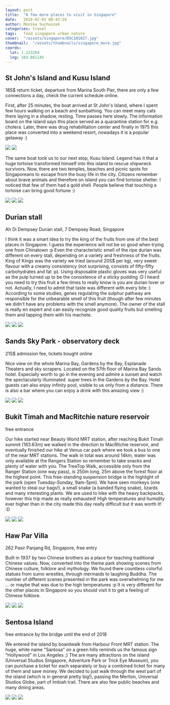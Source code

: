 ```yaml
---
layout: post
title:  "A few more places to visit in Singapore"
date:   2018-02-02 08:43:59
author: Monika Suchoszek
categories: travel
tags:	food singapore urban nature 
cover:  "/assets/Singapore/DSC101027.jpg"
thumbnail:  "/assets/thumbnails/singapore_more.jpg"
coords:
  lat: 1.223204 
  lng: 103.861145
---
```



## St John's Island and Kusu Island

18S$ return ticket, departure from Marina South Pier, there are only a few connections a day, check 
the current schedule online.

First, after 25 minutes, the boat arrived at St John's Island, where I spent few hours walking on a beach 
and sunbathing. You can meet many cats there laying in a shadow, resting. Time passes here slowly. The 
information board on the island says this place served as a quarantine station for e.g. cholera. Later, 
there was drug rehabilitation center and finally in 1975 this place was converted into a weekend resort, 
nowadays it is a popular getaway :)

<img src="/assets/Singapore/DSC101027.jpg" />
<img src="/assets/Singapore/DSC101033.jpg" />

The same boat took us to our next stop, Kusu Island. Legend has it that a huge tortoise transformed 
himself into this island to rescue shipwreck survivors. Now, there are two temples, beaches and picnic 
spots for Singaporeans to escape from the busy life in the city. Citizens remember about brave animals 
and therefore on island you can find tortoise shelter. I noticed that few of them had a gold shell. People 
believe that touching a tortoise can bring good fortune :)

<img src="/assets/Singapore/DSC101057.jpg" />
<img src="/assets/Singapore/DSC101064.jpg" />
<img src="/assets/Singapore/DSC101049.jpg" />

## Durian stall 

Ah Di Dempsey Durian stall, 7 Dempsey Road, Singapore

I think it was a smart idea to try the king of the fruits from one of the best places in Singapore. I guess the 
experience will not be so good when trying one from Chinatown :p Even the characteristic smell of the ripe durian 
was different on every stall, depending on a variety and freshness of the fruits. King of Kings was the variety we 
tried (around 20S$ per kg), very sweet flavour with a creamy consistency (not surprising, consists of fifty-fifty 
carbohydrates and fat :p). Using disposable plastic gloves was very useful as the pulp turned up to be the 
consistence of a sticky pudding :D I heard you need to try this fruit a few times to really know is you are 
durian lover or not. Actually, I need to admit that taste was different with every bite :) According to some 
studies, genes regulating the sulphur pathway are responsible for the unbearable smell of this fruit (though after 
few minutes we didn't have any problems with the smell anymore). The owner of the stall is really en expert and 
can easily recognize good quality fruits but smelling them and tapping them with his machete.

<img src="/assets/Singapore/DSC100558.jpg" />
<img src="/assets/Singapore/DSC100579.jpg" />
<img src="/assets/Singapore/DSC100581.jpg" />

## Sands Sky Park - observatory deck 

21S$ admission fee, tickets bought online

Nice view on the whole Marina Bay, Gardens by the Bay, Esplanade Theaters and sky scrapers. Located on the 57th 
floor of Marina Bay Sands hotel. Especially worth to go in the evening and admire a sunset and watch the 
spectacularly illuminated  super trees in the Gardens by the Bay. Hotel guests can also enjoy infinity pool, 
visible to us only from a distance. There is also a bar where you can enjoy a drink with this amazing view :)

<img src="/assets/Singapore/DSC100965.jpg" />
<img src="/assets/Singapore/DSC100998.jpg" />
<img src="/assets/Singapore/G1217510.jpg" />

## Bukit Timah and MacRitchie nature reservoir 

free entrance

Our hike started near Beauty World MRT station, after reaching Bukit Timah summit (163.63m) we walked in the direction 
to MacRitchie reservoir, and eventually finished our hike at Venus car park where we took a bus to one of the near MRT 
stations. The walk in total was around 14km, water was only available at the Rangers Station so remember to take 
snacks and plenty of water with you. The TreeTop Walk, accessible only from the Ranger Station (one way pass), is 
250m long, 25m above the forest floor at the highest point. This free-standing suspension bridge is the highlight of 
the park (open Tuesday-Sunday, 9am-5pm). We have seen monkeys (one wanted to steal our bags!), a small snake (a 
banded flying snake), lizards and many interesting plants. We are used to hike with the heavy backpacks, however 
this trip made as really exhausted! High temperatures and humidity ever higher than in the city made this day really 
difficult but it was worth it! :D


<img src="/assets/Singapore/DSC101164.jpg" />
<img src="/assets/Singapore/DSC101175.jpg" />
<img src="/assets/Singapore/DSC101136.jpg" />

## Haw Par Villa
262 Pasir Panjang Rd, Singapore, free entry

Built in 1937 by two Chinese brothers as a place for teaching traditional Chinese values. Now, converted into the 
theme park showing scenes from Chinese culture, folklore and mythology. We found there countless colorful statues 
from sumo wrestles, through mermaids to laughing Buddha. The number of different scenes presented in the park was 
overwhelming for me ... or maybe that was due to the high temperatures :p It is very different for the other places 
in Singapore so you should visit it to get a feeling of Chinese folklore.

<img src="/assets/Singapore/DSC101108.jpg" />
<img src="/assets/Singapore/DSC101114.jpg" />
<img src="/assets/Singapore/DSC101119.jpg" />

## Sentosa Island

free entrance by the bridge until the end of 2018

We entered the island by boardwalk from Harbour Front MRT station. The huge, white name "Santosa" on a green hills 
reminds us the famous sign "Hollywood" in Los Angeles ;) The are many attractions on the island (Universal Studios 
Singapore, Adventure Park or Trick Eye Museum), you can purchase a ticket for each separately or buy a combined 
ticket for many of them and save money. We decided to just walk through the west part of the island (which is in 
general pretty big!), passing the Merlion, Universal Studios Globe, part of Imbiah trail. There are also few public 
beaches and many dining areas.

<img src="/assets/Singapore/DSC101079.jpg" />
<img src="/assets/Singapore/DSC101092.jpg" />
<img src="/assets/Singapore/DSC101102.jpg" /

